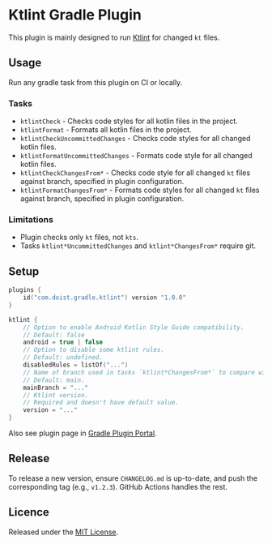 # Ktlint Gradle Plugin

This plugin is mainly designed to run [Ktlint](https://github.com/pinterest/ktlint) for changed `kt` files.

## Usage

Run any gradle task from this plugin on CI or locally.

### Tasks

- `ktlintCheck` - Checks code styles for all kotlin files in the project.
- `ktlintFormat` - Formats all kotlin files in the project.
- `ktlintCheckUncommittedChanges` - Checks code styles for all changed kotlin files.
- `ktlintFormatUncommittedChanges` - Formats code style for all changed kotlin files.
- `ktlintCheckChangesFrom*` - Checks code style for all changed `kt` files against branch, specified in plugin configuration.
- `ktlintFormatChangesFrom*` - Formats code styles for all changed `kt` files against branch, specified in plugin configuration.

### Limitations
  
- Plugin checks only `kt` files, not `kts`.
- Tasks `ktlint*UncommittedChanges` and `ktlint*ChangesFrom*` require git.

## Setup

```kotlin
plugins {
    id("com.doist.gradle.ktlint") version "1.0.0"
}

ktlint {
    // Option to enable Android Kotlin Style Guide compatibility. 
    // Default: false 
    android = true | false
    // Option to disable some ktlint rules.
    // Default: undefined.
    disabledRules = listOf("...")
    // Name of branch used in tasks `ktlint*ChangesFrom*` to compare with current branch. Should be specified without `origin`, though plugin will use remote branch.
    // Default: main.
    mainBranch = "..."
    // Ktlint version.
    // Required and doesn't have default value.
    version = "..."
}
```

Also see plugin page in [Gradle Plugin Portal](https://plugins.gradle.org/plugin/com.doist.gradle.ktlint).

## Release

To release a new version, ensure `CHANGELOG.md` is up-to-date, and push the corresponding tag (e.g., `v1.2.3`). GitHub Actions handles the rest.

## Licence

Released under the [MIT License](https://opensource.org/licenses/MIT).
